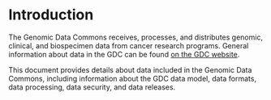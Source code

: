 # Introduction

The Genomic Data Commons receives, processes, and distributes genomic, clinical, and biospecimen data from cancer research programs. General information about data in the GDC can be found [on the GDC website](https://gdc.cancer.gov/about-data).

This document provides details about data included in the Genomic Data Commons, including information about the GDC data model, data formats, data processing, data security, and data releases.
